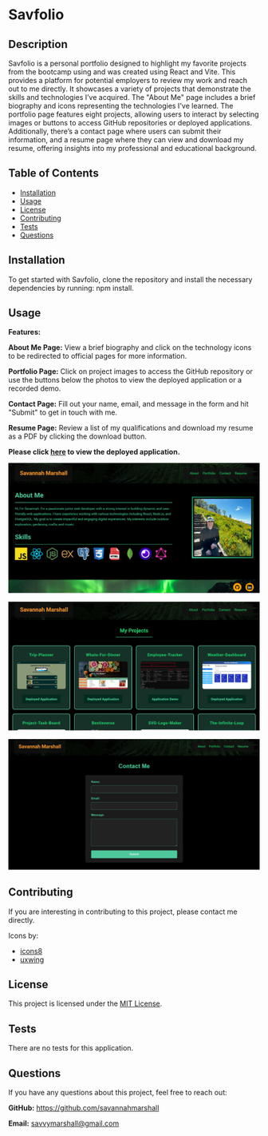 # Savfolio

## Description

Savfolio is a personal portfolio designed to highlight my favorite projects from the bootcamp using and was created using React and Vite. This provides a platform for potential employers to review my work and reach out to me directly. It showcases a variety of projects that demonstrate the skills and technologies I’ve acquired. The "About Me" page includes a brief biography and icons representing the technologies I've learned. The portfolio page features eight projects, allowing users to interact by selecting images or buttons to access GitHub repositories or deployed applications. Additionally, there’s a contact page where users can submit their information, and a resume page where they can view and download my resume, offering insights into my professional and educational background.
  
## Table of Contents
  
- [Installation](#installation)
- [Usage](#usage)
- [License](#license)
- [Contributing](#contributing)
- [Tests](#tests)
- [Questions](#questions)

## Installation

To get started with Savfolio, clone the repository and install the necessary dependencies by running: npm install.

## Usage

**Features:**

**About Me Page:** View a brief biography and click on the technology icons to be redirected to official pages for more information.

**Portfolio Page:** Click on project images to access the GitHub repository or use the buttons below the photos to view the deployed application or a recorded demo.

**Contact Page:** Fill out your name, email, and message in the form and hit "Submit" to get in touch with me.

**Resume Page:** Review a list of my qualifications and download my resume as a PDF by clicking the download button.

**Please click [here]() to view the deployed application.**


![screenshot of about me page](https://github.com/savannahmarshall/Savfolio/blob/main/src/assets/screenshots/about-me.png)

![screenshot of portfolio page](https://github.com/savannahmarshall/Savfolio/blob/main/src/assets/screenshots/portfolio.png)

![screenshot of contact page](https://github.com/savannahmarshall/Savfolio/blob/main/src/assets/screenshots/contact-me.png)



## Contributing
If you are interesting in contributing to this project, please contact me directly. 

Icons by: 
* [icons8](https://icons8.com/)
* [uxwing](https://uxwing.com/)

## License
This project is licensed under the [MIT License](https://opensource.org/license/MIT).

## Tests
There are no tests for this application.

## Questions
If you have any questions about this project, feel free to reach out:

**GitHub:** https://github.com/savannahmarshall  

**Email:** savvymarshall@gmail.com
